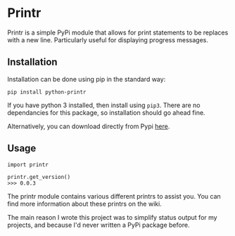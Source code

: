 # Printr

Printr is a simple PyPi module that allows for print statements to be replaces with a new line. Particularly useful for displaying progress messages.


## Installation
Installation can be done using pip in the standard way:
```
pip install python-printr
```
If you have python 3 installed, then install using `pip3`. There are no dependancies for this package, so installation should go ahead fine.

Alternatively, you can download directly from Pypi [here](https://pypi.python.org/pypi/Python-Printr/).

## Usage
```
import printr

printr.get_version()
>>> 0.0.3
```
The printr module contains various different printrs to assist you. You can find more information about these printrs on the wiki.

The main reason I wrote this project was to simplify status output for my projects, and because I'd never written a PyPi package before.